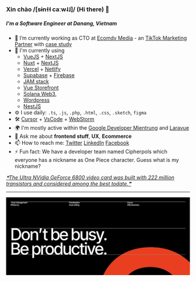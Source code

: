 ### Xin chào /[sɨn˧˧ caːw˨˩]/ (Hi there) 👋

##### I'm a Software Engineer at Danang, Vietnam

- 🏡 I’m currently working as CTO at [Ecomdy Media](https://ecomdymedia.com/) - an [TikTok Marketing Partner](https://partners.tiktok.com/partner-details/7047014454382297089/pc/en?rid=evvl6u5prse) with [case study](https://www.tiktok.com/business/en-US/inspiration/ecomdy-media?)
- 🌳 I'm currently using
  -  [VueJS](https://vuejs.org/) + [NextJS](https://react.dev/)
  -  [Nuxt](https://nuxtjs.org/) + [NextJS](https://nextjs.org/)
  -  [Vercel](https://vercel.com/) + [Netlify](https://www.netlify.com/)
  -  [Supabase](https://supabase.com/) + [Firebase](https://firebase.google.com/)
  -  [JAM stack](https://jamstack.org/)
  -  [Vue Storefront](https://www.vuestorefront.io/)
  -  [Solana Web3](https://solana-labs.github.io/solana-web3.js/),
  -  [Wordpress](https://wordpress.org/)
  -  [NestJS](https://nestjs.com/)
- ⚙️ I use daily: `.ts`, `.js`, `.php`, `.html`, `.css`, `.sketch`, `figma`
- 🛠️ [Cursor](https://cursor.com/) + [VsCode](https://code.visualstudio.com/) + [WebStorm](https://www.jetbrains.com/webstorm/)
- 🌍 I'm mostly active within the [Google Developer Mientrung](https://gdgmientrung.com/) and [Laravue](https://github.com/tuandm/laravue)
- 💬 Ask me about **frontend stuff**, **UX**, **Ecommerce**
- 📫 How to reach me: [Twitter](https://twitter.com/nguyenquangtin) [LinkedIn](https://www.linkedin.com/in/tonytinnguyen/) [Facebook](https://www.facebook.com/nguyenquangtin)
- ⚡ Fun fact: We have a developer team named Cipherpols which everyone has a nickname as One Piece character. Guess what is my nickname?

<a href='https://github.com/marketplace/actions/quote-readme'>
<!--STARTS_HERE_QUOTE_README-->
<i>❝The Ultra NVidia GeForce 6800 video card was built with 222 million transistors and considered among the best todate.❞</i>
<!--ENDS_HERE_QUOTE_README-->
</a>

---

![Quote](https://raw.githubusercontent.com/nguyenquangtin/nguyenquangtin/master/banner2.jpg)
